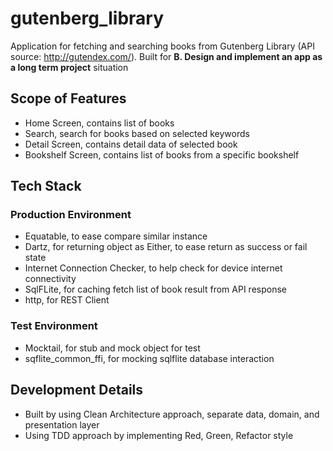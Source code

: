# gutenberg_library

Application for fetching and searching books from Gutenberg Library (API source: http://gutendex.com/). 
Built for __B. Design and implement an app as a long term project__ situation

## Scope of Features
- Home Screen, contains list of books 
- Search, search for books based on selected keywords
- Detail Screen, contains detail data of selected book
- Bookshelf Screen, contains list of books from a specific bookshelf

## Tech Stack
### Production Environment
- Equatable, to ease compare similar instance
- Dartz, for returning object as Either, to ease return as success or fail state
- Internet Connection Checker, to help check for device internet connectivity
- SqlFLite, for caching fetch list of book result from API response
- http, for REST Client
### Test Environment
- Mocktail, for stub and mock object for test
- sqflite_common_ffi, for mocking sqlflite database interaction

## Development Details
- Built by using Clean Architecture approach, separate data, domain, and presentation layer
- Using TDD approach by implementing Red, Green, Refactor style
